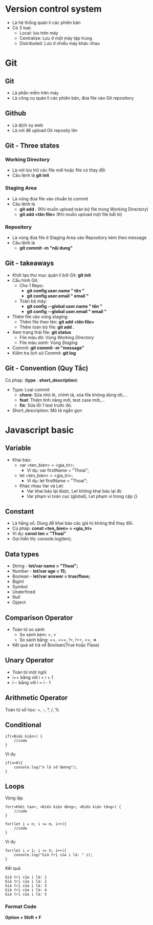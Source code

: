 # Version control system
- Là hệ thống quản lí các phiên bản
- Có 3 loại:
    - Local: lưu trên máy
    - Centralize: Lưu ở một máy tập trung
    - Distributed: Lưu ở nhiều máy khác nhau
# Git
## Git 
- Là phần mềm trên máy
- Là công cụ quản lí các phiên bản, đưa file vào Git repository

## Github
- Là dịch vụ web
- Là nơi để upload Git reposity lên

## Git - Three states
### Working Directory
- Là nơi lưu trữ các file mới hoặc file có thay đổi
- Câu lệnh là **git init** 
### Staging Area
- Là vừng đưa file vào chuẩn bị commit
- Câu lệnh là 
    - **git add .** (Khi muốn upload toàn bộ file trong Working Directory)
    - **git add <tên file>** (Khi muốn upload một file bất kì)
### Repository
- Là vùng đưa file ở Staging Area vào Repository kèm theo message
- Câu lệnh là
    - **git commit -m "nội dung"**

## Git - takeaways
- Khởi tạo thư mục quản lí bởi Git: **git init**
- Cấu hình Git:
    - Cho 1 Repo: 
        - **git config user.name " tên "**
        - **git config user.email " email "**
    - Toàn bộ máy:
        - **git config --global user.name " tên "**
        - **git config --global user.email " email "**
- Thêm file vào vùng staging:
    - Thêm file theo tên: **git add <tên file>**
    - Thêm toàn bộ file: **git add .**
- Xem trạng thái file: **git status**
    - File màu *đỏ*: Vùng *Working Directory*
    - File màu *xanh*: Vùng *Staging*
- Commit: **git commit -m "message"**
- Kiểm tra lịch sử Commit: **git log**

## Git - Convention (Quy Tắc)
Cú pháp: (**type** : **short_description**)
- Type: Loại commit
    - **chore**: Sửa nhỏ lẻ, chính tả, xóa file không dùng tới,...
    - **feat**: Thêm tính năng mới, test case mới,...
    - **fix**: Sửa lỗi 1 test trước đó.
- Short_description: Mô tả ngắn gọn

# Javascript basic
## Variable
- Khai báo:
    - var <ten_bien> = <gia_tri>;
        - Ví dụ: var firstName = "Thoai";
    - let <ten_bien> = <gia_tri>;
        - Ví dụ: let firstName = "Thoai";
    - Khác nhau Var và Let:
        - Var khai báo lại được, Let không khai báo lại đc
        - Var phạm vi toàn cục (global), Let phạm vi trong cặp {}

## Constant
- Là hằng số. Dùng để khai báo các giá trị không thể thay đổi.
- Cú pháp: **const <ten_bien> = <gia_tri>**
- Ví dụ: **const ten = "Thoai"**
- Gọi hiển thị: console.log(ten);

## Data types
- String - **let/var name = "Thoai";**
- Number - **let/var age = 15;**
- Boolean - **let/var answer = true/flase;**
- Bigint
- Symbol
- Underfined
- Null
- Opject

## Comparison Operator
- Toán tử so sánh
    - So sánh kém: >, <
    - So sánh bằng: ==, ===, !=, !==, <=, =>
- Kết quả sẽ trả về Boolean(True hoặc Flase)

## Unary Operator
- Toán tử một ngôi
- i++ bằng với i = i + 1
- i-- bằng với i = i - 1

## Arithmetic Operator
Toán tử số học: +, -, *, /, %

## Conditional
    if(<Điều kiện>) {
        //code
    }
Ví dụ

    if(n>0){
        console.log("n là số dương");
    }

## Loops
Vòng lặp

    for(<Khởi tạo>; <Điều kiện dừng>; <Điều kiện tăng>) {
        //code
    }

    for(let i = n; i <= m, i++){
        //code
    }
Ví dụ

    for(let i = 1; i <= 5; i++){
        console.log("Giá trị của i là: " i);
    }

Kết quả

    Giá trị của i là: 1
    Giá trị của i là: 2
    Giá trị của i là: 3
    Giá trị của i là: 4
    Giá trị của i là: 5

### Format Code
**Option + Shift + F**